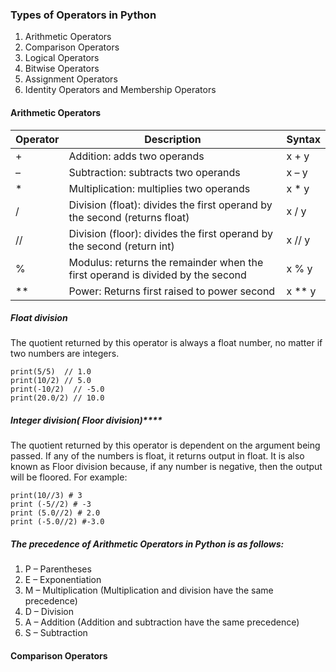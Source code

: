 ### Types of Operators in Python

1. Arithmetic Operators
2. Comparison Operators
3. Logical Operators
4. Bitwise Operators
5. Assignment Operators
6. Identity Operators and Membership Operators

#### Arithmetic Operators
| Operator | Description                                                                    | Syntax |
| -------- | ------------------------------------------------------------------------------ | ------ |
| +        | Addition: adds two operands                                                    | x + y  |
| –        | Subtraction: subtracts two operands                                            | x – y  |
| *        | Multiplication: multiplies two operands                                        | x * y  |
| /        | Division (float): divides the first operand by the second (returns float)      | x / y  |
| //       | Division (floor): divides the first operand by the second (return int)         | x // y |
| %        | Modulus: returns the remainder when the first operand is divided by the second | x % y  |
| **       | Power: Returns first raised to power second                                    | x ** y |
##### Float division
The quotient returned by this operator is always a float number, no matter if two numbers are integers.
```
print(5/5)  // 1.0
print(10/2) // 5.0
print(-10/2)  // -5.0
print(20.0/2) // 10.0
```

##### Integer division( Floor division)****

The quotient returned by this operator is dependent on the argument being passed. If any of the numbers is float, it returns output in float. It is also known as Floor division because, if any number is negative, then the output will be floored. For example:
```
print(10//3) # 3
print (-5//2) # -3
print (5.0//2) # 2.0
print (-5.0//2) #-3.0
```

##### The precedence of Arithmetic Operators in Python is as follows:

1. P – Parentheses
2. E – Exponentiation
3. M – Multiplication (Multiplication and division have the same precedence)
4. D – Division
5. A – Addition (Addition and subtraction have the same precedence)
6. S – Subtraction
#### Comparison Operators
